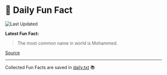 # 🌟 Daily Fun Fact

![Last Updated](https://img.shields.io/badge/Last_Updated-2025_09_06-blue?style=flat-square)

**Latest Fun Fact:**

> The most common name in world is Mohammed.

[Source](http://www.djtech.net/humor/useless_facts.htm)

---

Collected Fun Facts are saved in [daily.txt](daily.txt) 📚
